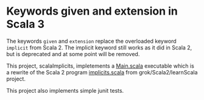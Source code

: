 # Keywords given and extension in Scala 3

The keywords `given` and `extension` replace the overloaded
keyword `implicit` from Scala 2.  The implicit keyword still
works as it did in Scala 2, but is deprecated and at some
point will be removed.

This project, scalaImplicits, impletements a
[Main.scala](src/main/scala/Main.scala) executable which is a
rewrite of the Scala 2 program
[implicits.scala](../../Scala2/learnScala/implicits/implicits.scala)
from grok/Scala2/learnScala project.

This project also implements simple junit tests.
